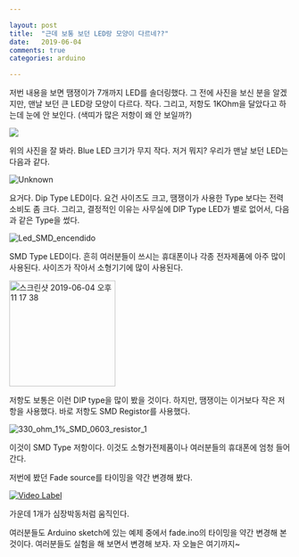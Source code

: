 ```yaml
---

layout: post
title:  "근데 보통 보던 LED랑 모양이 다르네??"
date:   2019-06-04
comments: true
categories: arduino

---
```


저번 내용을 보면 땜쟁이가 7개까지 LED를 솔더링했다. 그 전에 사진을 보신 분을 알겠지만, 맨날 보던 큰 LED랑 모양이 다르다. 작다. 그리고, 저항도 1KOhm을 달았다고 하는데 눈에 안 보인다. (색띠가 많은 저항이 왜 안 보일까?)

![](https://user-images.githubusercontent.com/20354551/58851481-e5015c00-86cd-11e9-8ce9-98cb981c6d1a.jpg)

위의 사진을 잘 봐라. Blue LED 크기가 무지 작다. 저거 뭐지? 우리가 맨날 보던 LED는 다음과 같다.

![Unknown](https://user-images.githubusercontent.com/20354551/58885820-d17de180-871d-11e9-884e-5b721b0dcb18.jpg)

요거다. Dip Type LED이다. 요건 사이즈도 크고, 땜쟁이가 사용한 Type 보다는 전력 소비도 좀 크다. 그리고, 결정적인 이유는 사무실에 DIP Type LED가 별로 없어서, 다음과 같은 Type을 썼다.

![Led_SMD_encendido](https://user-images.githubusercontent.com/20354551/58886132-5a951880-871e-11e9-8a16-fd7cbd4325d7.jpg)

SMD Type LED이다. 흔히 여러분들이 쓰시는 휴대폰이나 각종 전자제품에 아주 많이 사용된다. 사이즈가 작아서 소형기기에 많이 사용된다. 

<img width="190" alt="스크린샷 2019-06-04 오후 11 17 38" src="https://user-images.githubusercontent.com/20354551/58886514-fde62d80-871e-11e9-8531-219a1b0f6f8b.png">

저항도 보통은 이런 DIP type을 많이 봤을 것이다. 하지만, 땜쟁이는 이거보다 작은 저항을 사용했다. 바로 저항도 SMD Registor를 사용했다. 

![330_ohm_1%_SMD_0603_resistor_1](https://user-images.githubusercontent.com/20354551/58886737-51587b80-871f-11e9-81a6-28e7b297dee3.jpg)

이것이 SMD Type 저항이다. 이것도 소형가전제품이나 여러분들의 휴대폰에 엄청 들어간다.

저번에 봤던 Fade source를 타이밍을 약간 변경해 봤다.

[![Video Label](http://img.youtube.com/vi/UlVZxXTEEYw/0.jpg)](https://youtu.be/UlVZxXTEEYw)

가운데 1개가 심장박동처럼 움직인다.

여러분들도 Arduino sketch에 있는 예제 중에서 fade.ino의 타이밍을 약간 변경해 본 것이다. 여러분들도 실험을 해 보면서 변경해 보자. 자 오늘은 여기까지~